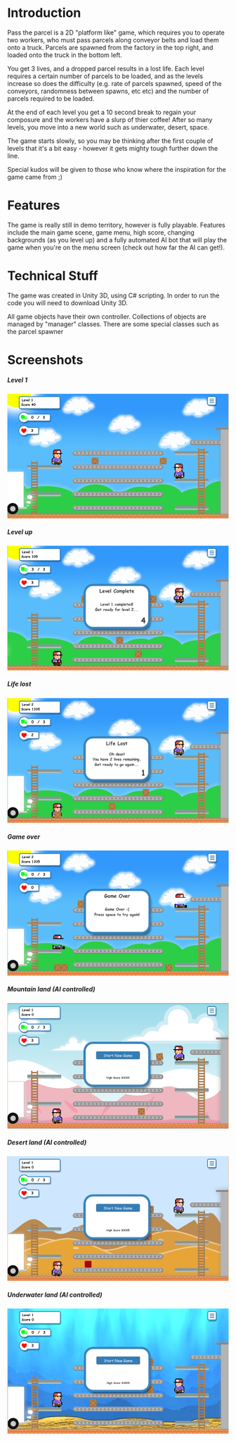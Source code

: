 # Introduction
Pass the parcel is a 2D "platform like" game, which requires you to operate two workers, who must pass parcels along conveyor belts and load them onto a truck. Parcels are spawned from the factory in the top right, and loaded onto the truck in the bottom left. 

You get 3 lives, and a dropped parcel results in a lost life. Each level requires a certain number of parcels to be loaded, and as the levels increase so does the difficulty (e.g. rate of parcels spawned, speed of the conveyors, randomness between spawns, etc etc) and the number of parcels required to be loaded. 

At the end of each level you get a 10 second break to regain your composure and the workers have a slurp of thier coffee! After so many levels, you move into a new world such as underwater, desert, space.

The game starts slowly, so you may be thinking after the first couple of levels that it's a bit easy - however it gets mighty tough further down the line.

Special kudos will be given to those who know where the inspiration for the game came from ;)

# Features

The game is really still in demo territory, however is fully playable. Features include the main game scene, game menu, high score, changing backgrounds (as you level up) and a fully automated AI bot that will play the game when you're on the menu screen (check out how far the AI can get!).

# Technical Stuff
The game was created in Unity 3D, using C# scripting. In order to run the code you will need to download Unity 3D.

All game objects have their own controller. Collections of objects are managed by "manager" classes. There are some special classes such as the parcel spawner 

# Screenshots

##### Level 1
![level-one](https://raw.githubusercontent.com/johncollinson2001/pass-the-parcel/master/design/pic4.png)

##### Level up
![level-up](https://raw.githubusercontent.com/johncollinson2001/pass-the-parcel/master/design/pic5.png)

##### Life lost
![life-lost](https://raw.githubusercontent.com/johncollinson2001/pass-the-parcel/master/design/pic6.png)

##### Game over
![game-over](https://raw.githubusercontent.com/johncollinson2001/pass-the-parcel/master/design/pic7.png)

##### Mountain land (AI controlled)
![mountain-land](https://raw.githubusercontent.com/johncollinson2001/pass-the-parcel/master/design/pic1.png)

##### Desert land (AI controlled)
![desert-land](https://raw.githubusercontent.com/johncollinson2001/pass-the-parcel/master/design/pic2.png)

##### Underwater land (AI controlled)
![desert-land](https://raw.githubusercontent.com/johncollinson2001/pass-the-parcel/master/design/pic3.png)